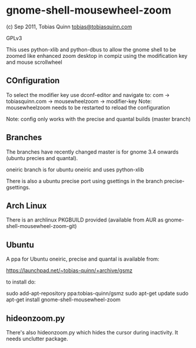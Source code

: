 # gnome-shell-mousewheel-zoom

(c) Sep 2011, Tobias Quinn <tobias@tobiasquinn.com>

GPLv3

This uses python-xlib and python-dbus to allow the gnome shell to be zoomed
like enhanced zoom desktop in compiz using the modification key and mouse scrollwheel

## COnfiguration
To select the modifier key use dconf-editor and navigate to:
com -> tobiasquinn.com -> mousewheelzoom -> modifier-key
Note: mousewheelzoom needs to be restarted to reload the configuration

Note: config only works with the precise and quantal builds (master branch)

## Branches
The branches have recently changed master is for gnome 3.4 onwards (ubuntu precies and quantal).

oneiric branch is for ubuntu oneiric and uses python-xlib

There is also a ubuntu precise port using gsettings in the branch precise-gsettings.

## Arch Linux
There is an archlinux PKGBUILD provided (available from AUR as gnome-shell-mousewheel-zoom-git)

## Ubuntu
A ppa for Ubuntu oneiric, precise and quantal is available from:

https://launchpad.net/~tobias-quinn/+archive/gsmz

to install do:

sudo add-apt-repository ppa:tobias-quinn/gsmz
sudo apt-get update
sudo apt-get install gnome-shell-mousewheel-zoom

## hideonzoom.py
There's also hideonzoom.py which hides the cursor during inactivity. It needs unclutter package.

